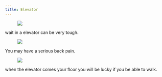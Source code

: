 ```yaml
---
title: Elevator
---
```



<figure>

<img src="/img/elevator.jpg">

</figure>

wait in a elevator can be very tough.

<figure>

<img src="/img/elevator3.jpg">

</figure>
You may have a serious back pain.

<figure>

<img src="/img/elevator2.jpg">

</figure>

when the elevator comes your floor you will be lucky if you be able to walk.